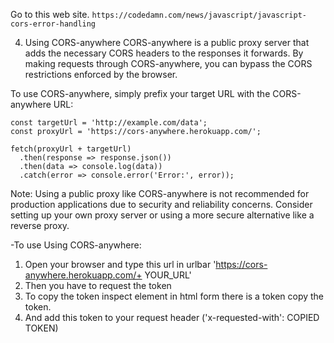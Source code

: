 Go to this web site.
```https://codedamn.com/news/javascript/javascript-cors-error-handling```

4. Using CORS-anywhere
CORS-anywhere is a public proxy server that adds the necessary CORS headers to the responses it forwards. By making requests through CORS-anywhere, you can bypass the CORS restrictions enforced by the browser.

To use CORS-anywhere, simply prefix your target URL with the CORS-anywhere URL:

```
const targetUrl = 'http://example.com/data';
const proxyUrl = 'https://cors-anywhere.herokuapp.com/';

fetch(proxyUrl + targetUrl)
  .then(response => response.json())
  .then(data => console.log(data))
  .catch(error => console.error('Error:', error));

```
Note: Using a public proxy like CORS-anywhere is not recommended for production applications due to security and reliability concerns. Consider setting up your own proxy server or using a more secure alternative like a reverse proxy.

-To use Using CORS-anywhere:

  1. Open your browser and type this url in urlbar 'https://cors-anywhere.herokuapp.com/+ YOUR_URL'
  2. Then you have to request the token 
  3. To copy the token inspect element in html form there is a token copy the token.
  4. And add this token to your request header ('x-requested-with': COPIED TOKEN)
